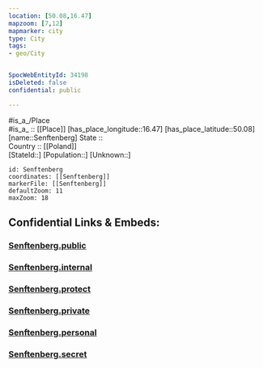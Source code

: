 ```yaml
---
location: [50.08,16.47] 
mapzoom: [7,12] 
mapmarker: city 
type: City
tags:
- geo/City


SpocWebEntityId: 34198
isDeleted: false
confidential: public

---
```

#is_a_/Place  
#is_a_ :: [[Place]] 
[has_place_longitude::16.47] 
[has_place_latitude::50.08] 
[name::Senftenberg] 
State ::  
Country :: [[Poland]]  
[StateId::] 
[Population::] 
[Unknown::] 


```leaflet
id: Senftenberg
coordinates: [[Senftenberg]] 
markerFile: [[Senftenberg]] 
defaultZoom: 11 
maxZoom: 18
```


## Confidential Links & Embeds: 

### [Senftenberg.public](/_public/\Earth\Continent\Europe\Europe~Central\Czech_Republic\regions~Czech_Republic\Pardubický\CitySenftenberg.public.md) 

### [Senftenberg.internal](/_internal/\Earth\Continent\Europe\Europe~Central\Czech_Republic\regions~Czech_Republic\Pardubický\CitySenftenberg.internal.md) 

### [Senftenberg.protect](/_protect/\Earth\Continent\Europe\Europe~Central\Czech_Republic\regions~Czech_Republic\Pardubický\CitySenftenberg.protect.md) 

### [Senftenberg.private](/_private/\Earth\Continent\Europe\Europe~Central\Czech_Republic\regions~Czech_Republic\Pardubický\CitySenftenberg.private.md) 

### [Senftenberg.personal](/_personal/\Earth\Continent\Europe\Europe~Central\Czech_Republic\regions~Czech_Republic\Pardubický\CitySenftenberg.personal.md) 

### [Senftenberg.secret](/_secret/\Earth\Continent\Europe\Europe~Central\Czech_Republic\regions~Czech_Republic\Pardubický\CitySenftenberg.secret.md)

